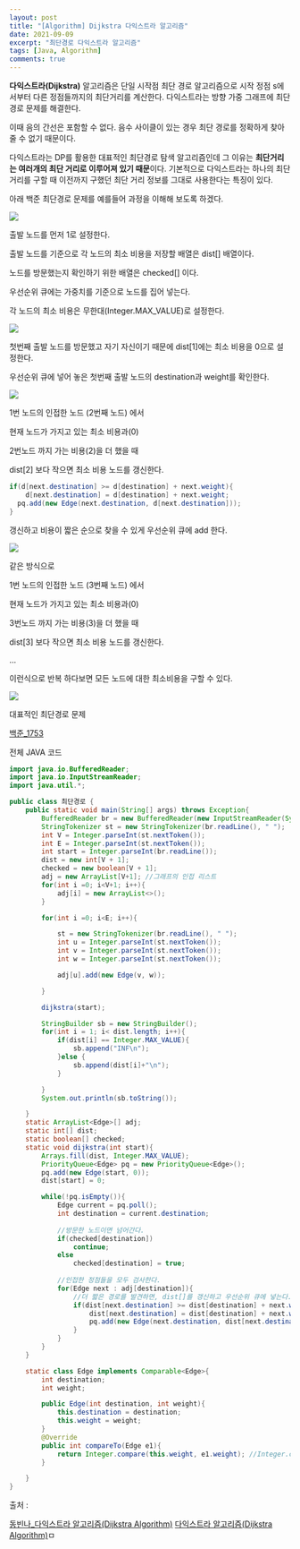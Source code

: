 ```yaml
---
layout: post
title: "[Algorithm] Dijkstra 다익스트라 알고리즘"
date: 2021-09-09
excerpt: "최단경로 다익스트라 알고리즘"
tags: [Java, Algorithm]
comments: true
---
```


**다익스트라(Dijkstra)** 알고리즘은 단일 시작점 최단 경로 알고리즘으로 시작 정점 s에서부터 다른 정점들까지의 최단거리를 계산한다. 다익스트라는 방향 가중 그래프에 최단 경로 문제를 해결한다. 

이때 음의 간선은 포함할 수 없다. 음수 사이클이 있는 경우 최단 경로를 정확하게 찾아줄 수 없기 때문이다. 

다익스트라는 DP를 활용한 대표적인 최단경로 탐색 알고리즘인데 그 이유는 **최단거리는 여러개의 최단 거리로 이루어져 있기 때문**이다. 기본적으로 다익스트라는 하나의 최단 거리를 구할 때 이전까지 구했던 최단 거리 정보를 그대로 사용한다는 특징이 있다. 

아래 백준 최단경로 문제를 예를들어 과정을 이해해 보도록 하겠다. 

<img src ="https://eunmik.github.io/bonita.github.io/assets/img/2021/0909/img1.PNG" />

출발 노드를 먼저 1로 설정한다.

출발 노드를 기준으로 각 노드의 최소 비용을 저장할 배열은 dist[] 배열이다. 

노드를 방문했는지 확인하기 위한 배열은 checked[] 이다. 

우선순위 큐에는 가중치를 기준으로 노드를 집어 넣는다. 

각 노드의 최소 비용은 무한대(Integer.MAX_VALUE)로 설정한다.

<img src ="https://eunmik.github.io/bonita.github.io/assets/img/2021/0909/img2.PNG" />

첫번째 출발 노드를 방문했고 자기 자신이기 때문에 dist[1]에는 최소 비용을 0으로 설정한다. 

우선순위 큐에 넣어 놓은 첫번째 출발 노드의 destination과 weight를 확인한다. 

<img src ="https://eunmik.github.io/bonita.github.io/assets/img/2021/0909/img3.PNG" />

1번 노드의 인접한 노드 (2번째 노드) 에서 

현재 노드가 가지고 있는 최소 비용과(0)  

2번노드 까지 가는 비용(2)을 더 했을 때 

dist[2] 보다 작으면 최소 비용 노드를 갱신한다. 

```java
if(d[next.destination] >= d[destination] + next.weight){
	d[next.destination] = d[destination] + next.weight;
  pq.add(new Edge(next.destination, d[next.destination]));
}
```

갱신하고 비용이 짧은 순으로 찾을 수 있게 우선순위 큐에 add 한다. 

<img src ="https://eunmik.github.io/bonita.github.io/assets/img/2021/0909/img4.PNG" />

같은 방식으로 

1번 노드의 인접한 노드 (3번째 노드) 에서 

현재 노드가 가지고 있는 최소 비용과(0)  

3번노드 까지 가는 비용(3)을 더 했을 때 

dist[3] 보다 작으면 최소 비용 노드를 갱신한다. 

... 

이런식으로 반복 하다보면 모든 노드에 대한 최소비용을 구할 수 있다. 

<img src ="https://eunmik.github.io/bonita.github.io/assets/img/2021/0909/img5.gif" />

대표적인 최단경로 문제 

[백준_1753](https://www.acmicpc.net/problem/1753) 

전체 JAVA 코드

```java
import java.io.BufferedReader;
import java.io.InputStreamReader;
import java.util.*;

public class 최단경로 {
    public static void main(String[] args) throws Exception{
        BufferedReader br = new BufferedReader(new InputStreamReader(System.in));
        StringTokenizer st = new StringTokenizer(br.readLine(), " ");
        int V = Integer.parseInt(st.nextToken());
        int E = Integer.parseInt(st.nextToken());
        int start = Integer.parseInt(br.readLine());
        dist = new int[V + 1];
        checked = new boolean[V + 1];
        adj = new ArrayList[V+1]; //그래프의 인접 리스트
        for(int i =0; i<V+1; i++){
            adj[i] = new ArrayList<>();
        }

        for(int i =0; i<E; i++){

            st = new StringTokenizer(br.readLine(), " ");
            int u = Integer.parseInt(st.nextToken());
            int v = Integer.parseInt(st.nextToken());
            int w = Integer.parseInt(st.nextToken());

            adj[u].add(new Edge(v, w));

        }

        dijkstra(start);

        StringBuilder sb = new StringBuilder();
        for(int i = 1; i< dist.length; i++){
            if(dist[i] == Integer.MAX_VALUE){
                sb.append("INF\n");
            }else {
                sb.append(dist[i]+"\n");
            }

        }
        System.out.println(sb.toString());

    }
    static ArrayList<Edge>[] adj;
    static int[] dist;
    static boolean[] checked;
    static void dijkstra(int start){
        Arrays.fill(dist, Integer.MAX_VALUE);
        PriorityQueue<Edge> pq = new PriorityQueue<Edge>();
        pq.add(new Edge(start, 0));
        dist[start] = 0;

        while(!pq.isEmpty()){
            Edge current = pq.poll();
            int destination = current.destination;
            
            //방문한 노드이면 넘어간다. 
            if(checked[destination])
                continue;
            else
                checked[destination] = true;
            
            //인접한 정점들을 모두 검사한다. 
            for(Edge next : adj[destination]){
                //더 짧은 경로를 발견하면, dist[]를 갱신하고 우선순위 큐에 넣는다. 
                if(dist[next.destination] >= dist[destination] + next.weight){
                    dist[next.destination] = dist[destination] + next.weight;
                    pq.add(new Edge(next.destination, dist[next.destination]));
                }
            }
        }
    }

    static class Edge implements Comparable<Edge>{
        int destination;
        int weight;

        public Edge(int destination, int weight){
            this.destination = destination;
            this.weight = weight;
        }
        @Override
        public int compareTo(Edge e1){
            return Integer.compare(this.weight, e1.weight); //Integer.compare(e1.eight, this.weight)를 하니깐 틀렸음. 오름차순, 내림차순 차이
        }

    }
}
```

출처 : 

[동빈나_다익스트라 알고리즘(Dijkstra Algorithm)](https://m.blog.naver.com/ndb796/221234424646)
[다익스트라 알고리즘(Dijkstra Algorithm)](https://velog.io/@lre12/%EB%8B%A4%EC%9D%B5%EC%8A%A4%ED%8A%B8%EB%9D%BC-%EC%95%8C%EA%B3%A0%EB%A6%AC%EC%A6%98Dijkstra-Algorithm)ㅁ